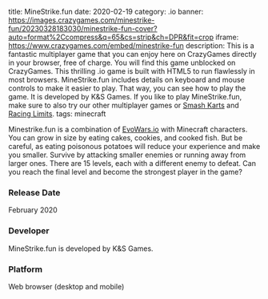 title: MineStrike.fun
date: 2020-02-19
category: .io
banner: https://images.crazygames.com/minestrike-fun/20230328183030/minestrike-fun-cover?auto=format%2Ccompress&q=65&cs=strip&ch=DPR&fit=crop
iframe: https://www.crazygames.com/embed/minestrike-fun
description: This is a fantastic multiplayer game that you can enjoy here on CrazyGames directly in your browser, free of charge. You will find this game unblocked on CrazyGames. This thrilling .io game is built with HTML5 to run flawlessly in most browsers. MineStrike.fun includes details on keyboard and mouse controls to make it easier to play. That way, you can see how to play the game. It is developed by K&S Games. If you like to play MineStrike.fun, make sure to also try our other multiplayer games or <a href='https://www.crazygames.com/game/smash-karts' target='_blank'>Smash Karts</a> and <a href='https://www.crazygames.com/game/racing-limits' target='_blank'>Racing Limits</a>.
tags: minecraft

<p>Minestrike.fun is a combination of <a target="_blank" href="https://www.crazygames.com/game/evowarsio">EvoWars.io</a> with Minecraft characters. You can grow in size by eating cakes, cookies, and cooked fish. But be careful, as eating poisonous potatoes will reduce your experience and make you smaller. Survive by attacking smaller enemies or running away from larger ones. There are 15 levels, each with a different enemy to defeat. Can you reach the final level and become the strongest player in the game?


<h3>Release Date</h3>
<p>February 2020</p>
<h3>Developer</h3>
<p>MineStrike.fun is developed by K&amp;S Games.</p>
<h3>Platform</h3>
<p>Web browser (desktop and mobile)</p>
        